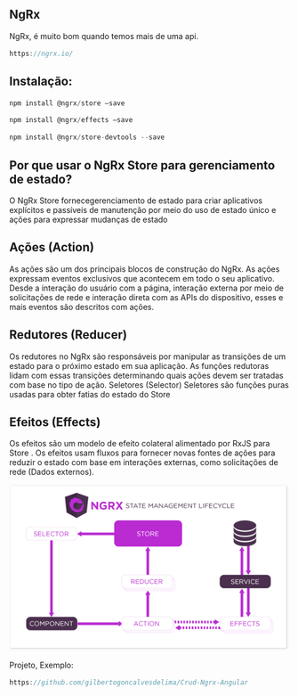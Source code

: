## NgRx

NgRx, é muito bom quando temos mais de uma api.

```js
https://ngrx.io/
```

## Instalação:

```js
npm install @ngrx/store –save
```

```js
npm install @ngrx/effects –save
```

```js
npm install @ngrx/store-devtools --save
```

## Por que usar o NgRx Store para gerenciamento de estado?

O NgRx Store fornecegerenciamento de estado para criar aplicativos explícitos e
passíveis de manutenção por meio do uso de estado único e ações para expressar
mudanças de estado

## Ações (Action)

As ações são um dos principais blocos de construção do NgRx. As ações expressam
eventos exclusivos que acontecem em todo o seu aplicativo. Desde a interação do
usuário com a página, interação externa por meio de solicitações de rede e
interação direta com as APIs do dispositivo, esses e mais eventos são descritos
com ações.

## Redutores (Reducer)

Os redutores no NgRx são responsáveis por manipular as transições de um estado
para o próximo estado em sua aplicação. As funções redutoras lidam com essas
transições determinando quais ações devem ser tratadas com base no tipo de ação.
Seletores (Selector) Seletores são funções puras usadas para obter fatias do
estado do Store

## Efeitos (Effects)

Os efeitos são um modelo de efeito colateral alimentado por RxJS para Store . Os
efeitos usam fluxos para fornecer novas fontes de ações para reduzir o estado
com base em interações externas, como solicitações de rede (Dados externos).

<img src="img/ngrxImg.png" width=1000 heigth=1000>

Projeto, Exemplo:

```js
https://github.com/gilbertogoncalvesdelima/Crud-Ngrx-Angular
```
